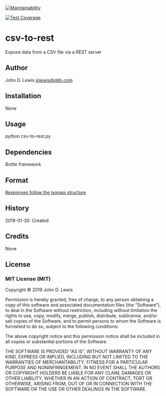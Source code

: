 [![Maintainability](https://api.codeclimate.com/v1/badges/1214557d66fc63353b77/maintainability)](https://codeclimate.com/github/jolewis-ddn/csv-to-rest/maintainability)

[![Test Coverage](https://api.codeclimate.com/v1/badges/1214557d66fc63353b77/test_coverage)](https://codeclimate.com/github/jolewis-ddn/csv-to-rest/test_coverage)

# csv-to-rest

Expose data from a CSV file via a REST server

## Author

John D. Lewis <jolewis@ddn.com>

## Installation

None

## Usage

python csv-to-rest.py

## Dependencies

Bottle framework

## Format

[Responses follow the jsonapi structure](https://jsonapi.org/format/ "JSONAPI home page")

## History

2019-01-30: Created

## Credits

None

## License

### MIT License (MIT) ###

Copyright &copy; 2019 John D. Lewis

Permission is hereby granted, free of charge, to any person obtaining a copy of this software and associated documentation files (the "Software"), to deal in the Software without restriction, including without limitation the rights to use, copy, modify, merge, publish, distribute, sublicense, and/or sell copies of the Software, and to permit persons to whom the Software is furnished to do so, subject to the following conditions:

The above copyright notice and this permission notice shall be included in all copies or substantial portions of the Software.

THE SOFTWARE IS PROVIDED "AS IS", WITHOUT WARRANTY OF ANY KIND, EXPRESS OR IMPLIED, INCLUDING BUT NOT LIMITED TO THE WARRANTIES OF MERCHANTABILITY, FITNESS FOR A PARTICULAR PURPOSE AND NONINFRINGEMENT. IN NO EVENT SHALL THE AUTHORS OR COPYRIGHT HOLDERS BE LIABLE FOR ANY CLAIM, DAMAGES OR OTHER LIABILITY, WHETHER IN AN ACTION OF CONTRACT, TORT OR OTHERWISE, ARISING FROM, OUT OF OR IN CONNECTION WITH THE SOFTWARE OR THE USE OR OTHER DEALINGS IN THE SOFTWARE.
